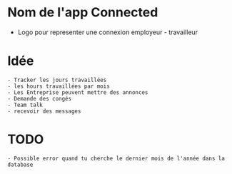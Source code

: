 # Nom de l'app Connected
 - Logo pour representer une connexion employeur - travailleur

# Idée
    - Tracker les jours travaillées
    - les hours travaillées par mois
    - Les Entreprise peuvent mettre des annonces
    - Demande des congés
    - Team talk
    - recevoir des messages


# TODO
    - Possible error quand tu cherche le dernier mois de l'année dans la database
